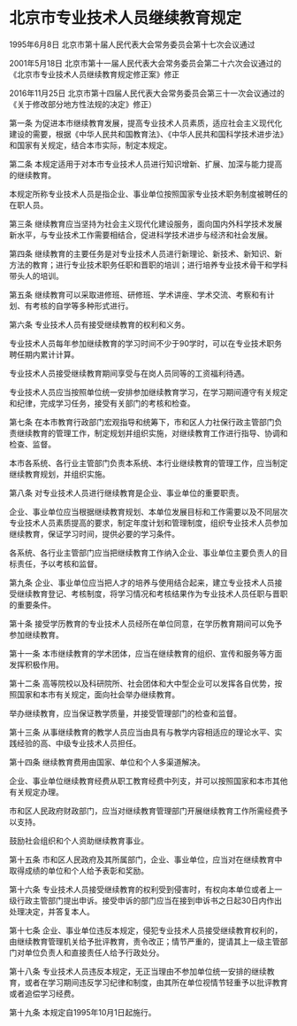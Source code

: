 # 北京市专业技术人员继续教育规定

1995年6月8日 北京市第十届人民代表大会常务委员会第十七次会议通过

2001年5月18日 北京市第十一届人民代表大会常务委员会第二十六次会议通过的《北京市专业技术人员继续教育规定修正案》修正

2016年11月25日 北京市第十四届人民代表大会常务委员会第三十一次会议通过的《关于修改部分地方性法规的决定》修正）



第一条 为促进本市继续教育发展，提高专业技术人员素质，适应社会主义现代化建设的需要，根据《中华人民共和国教育法》、《中华人民共和国科学技术进步法》和国家有关规定，结合本市实际，制定本规定。

第二条 本规定适用于对本市专业技术人员进行知识增新、扩展、加深与能力提高的继续教育。

本规定所称专业技术人员是指企业、事业单位按照国家专业技术职务制度被聘任的在职人员。

第三条 继续教育应当坚持为社会主义现代化建设服务，面向国内外科学技术发展新水平，与专业技术工作需要相结合，促进科学技术进步与经济和社会发展。

第四条 继续教育的主要任务是对专业技术人员进行新理论、新技术、新知识、新方法的教育；进行专业技术职务任职和晋职的培训；进行培养专业技术骨干和学科带头人的培训。

第五条 继续教育可以采取进修班、研修班、学术讲座、学术交流、考察和有计划、有考核的自学等多种形式进行。

第六条 专业技术人员有接受继续教育的权利和义务。

专业技术人员每年参加继续教育的学习时间不少于90学时，可以在专业技术职务聘任期内累计计算。

专业技术人员接受继续教育期间享受与在岗人员同等的工资福利待遇。

专业技术人员应当按照单位统一安排参加继续教育学习，在学习期间遵守有关规定和纪律，完成学习任务，接受有关部门的考核和检查。

第七条 在本市教育行政部门宏观指导和统筹下，市和区人力社保行政主管部门负责继续教育的管理工作，制定规划并组织实施，对继续教育工作进行指导、协调和检查、监督。

本市各系统、各行业主管部门负责本系统、本行业继续教育的管理工作，应当制定继续教育规划，并组织实施。

第八条 对专业技术人员进行继续教育是企业、事业单位的重要职责。

企业、事业单位应当根据继续教育规划、本单位发展目标和工作需要以及不同层次专业技术人员素质提高的要求，制定年度计划和管理制度，组织专业技术人员参加继续教育，保证学习时间，提供必要的学习条件。

各系统、各行业主管部门应当把继续教育工作纳入企业、事业单位主要负责人的目标责任，予以考核和监督。

第九条 企业、事业单位应当把人才的培养与使用结合起来，建立专业技术人员接受继续教育登记、考核制度，将学习情况和考核结果作为专业技术人员任职与晋职的重要条件。

第十条 接受学历教育的专业技术人员经所在单位同意，在学历教育期间可以免予参加继续教育。

第十一条 本市继续教育的学术团体，应当在继续教育的组织、宣传和服务等方面发挥积极作用。

第十二条 高等院校以及科研院所、社会团体和大中型企业可以发挥各自优势，按照国家和本市有关规定，面向社会举办继续教育。

举办继续教育，应当保证教学质量，并接受管理部门的检查和监督。

第十三条 从事继续教育的教学人员应当由具有与教学内容相适应的理论水平、实践经验的高、中级专业技术人员担任。

第十四条 继续教育费用由国家、单位和个人多渠道解决。

企业、事业单位继续教育经费从职工教育经费中列支，并可以按照国家和本市其他有关规定办理。

市和区人民政府财政部门，应当对继续教育管理部门开展继续教育工作所需经费予以支持。

鼓励社会组织和个人资助继续教育事业。

第十五条 市和区人民政府及其所属部门，企业、事业单位，应当对在继续教育中取得成绩的单位和个人给予表彰和奖励。

第十六条 专业技术人员接受继续教育的权利受到侵害时，有权向本单位或者上一级行政主管部门提出申诉。接受申诉的部门应当在接到申诉书之日起30日内作出处理决定，并答复本人。

第十七条 企业、事业单位违反本规定，侵犯专业技术人员接受继续教育权利的，由继续教育管理机关给予批评教育，责令改正；情节严重的，提请其上一级主管部门对单位负责人和直接责任人给予行政处分。

第十八条 专业技术人员违反本规定，无正当理由不参加单位统一安排的继续教育，或者在学习期间违反学习纪律和制度，由其所在单位视情节轻重予以批评教育或者追偿学习经费。

第十九条 本规定自1995年10月1日起施行。